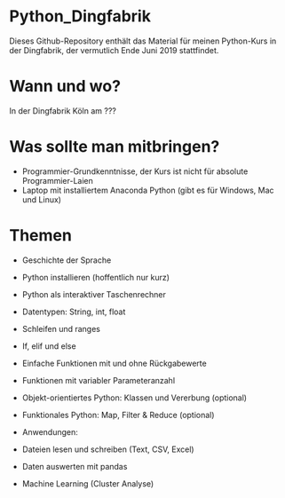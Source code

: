 # Python_Dingfabrik

Dieses Github-Repository enthält das Material für meinen Python-Kurs in der Dingfabrik, der vermutlich Ende Juni 2019 stattfindet.

# Wann und wo?

In der Dingfabrik Köln am ???

# Was sollte man mitbringen?

* Programmier-Grundkenntnisse, der Kurs ist nicht für absolute Programmier-Laien
* Laptop mit installiertem Anaconda Python (gibt es für Windows, Mac und Linux)

# Themen

* Geschichte der Sprache
* Python installieren (hoffentlich nur kurz)
* Python als interaktiver Taschenrechner
* Datentypen: String, int, float
* Schleifen und ranges
* If, elif und else
* Einfache Funktionen mit und ohne Rückgabewerte
* Funktionen mit variabler Parameteranzahl
* Objekt-orientiertes Python: Klassen und Vererbung (optional)
* Funktionales Python: Map, Filter & Reduce (optional)
* Anwendungen:

* Dateien lesen und schreiben (Text, CSV, Excel)
* Daten auswerten mit pandas
* Machine Learning (Cluster Analyse)
